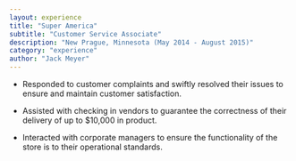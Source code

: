 ```yaml
---
layout: experience
title: "Super America"
subtitle: "Customer Service Associate"
description: "New Prague, Minnesota (May 2014 - August 2015)"
category: "experience"
author: "Jack Meyer"
---
```

<!-- Start Writing Below in Markdown -->
* Responded to customer complaints and swiftly resolved their issues to ensure and maintain customer satisfaction.

* Assisted with checking in vendors to guarantee the correctness of their delivery of up to $10,000 in product.

* Interacted with corporate managers to ensure the functionality of the store is to their operational standards.

